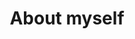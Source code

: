 <h1 align="center">About myself</h1>


<table align="center>
  <tr>
    <th>Skill</th>
    <th>Contribute</th>
  </tr>
</table>


